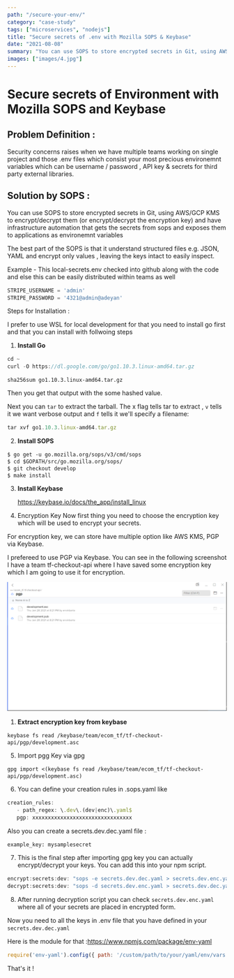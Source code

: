 ```yaml
---
path: "/secure-your-env/"
category: "case-study"
tags: ["microservices", "nodejs"]
title: "Secure secrets of .env with Mozilla SOPS & Keybase"
date: "2021-08-08"
summary: "You can use SOPS to store encrypted secrets in Git, using AWS/GCP KMS to encrypt/decrypt them (or encrypt/decrypt the encryption key) and have infrastructure automation that gets the secrets from sops and exposes them to applications as environemnt variables "
images: ["images/4.jpg"]
---
```



# Secure secrets of Environment with Mozilla SOPS and Keybase

## Problem Definition  :
Security concerns raises when we have multiple teams working on single project and those .env files which consist your most precious environemnt variables which can be username / password , API key & secrets for third party external libraries.

## Solution by SOPS  :
You can use SOPS to store encrypted secrets in Git, using AWS/GCP KMS to encrypt/decrypt them (or encrypt/decrypt the encryption key) and have infrastructure automation that gets the secrets from sops and exposes them to applications as environemnt variables

The best part of the SOPS is that it understand structured files e.g. JSON, YAML and encrypt only values , leaving the keys intact to easily inspect.


Example - This local-secrets.env checked into github along with the code and else this can be easily distributed within teams as well
```js
STRIPE_USERNAME = 'admin'
STRIPE_PASSWORD = '4321@admin@adeyan'
```

Steps for Installation : 

I prefer to use WSL for local development for that you need to install go first and that you can install with follwoing steps

1. **Install Go**

```js
cd ~
curl -O https://dl.google.com/go/go1.10.3.linux-amd64.tar.gz
```

```
sha256sum go1.10.3.linux-amd64.tar.gz
```
Then you get that output with the some hashed value.

Next you can `tar` to extract the tarball. The x flag tells tar to extract , `v` tells it we want verbose output and  `f` tells it we'll specify a filename:

```js
tar xvf go1.10.3.linux-amd64.tar.gz
```

2. **Install SOPS**

```
$ go get -u go.mozilla.org/sops/v3/cmd/sops
$ cd $GOPATH/src/go.mozilla.org/sops/
$ git checkout develop
$ make install
```
3. **Install Keybase** 
   
   https://keybase.io/docs/the_app/install_linux

4. Encryption Key 
Now first thing you need to choose the encryption key which will be used to encrypt your secrets.

For encryption key, we can store have multiple option like AWS KMS, PGP via Keybase.

I prefereed to use PGP via Keybase. You can see in the following screenshot I have a team tf-checkout-api where I have saved some encryption key which I am going to use it for encryption.

![Kitten](./../../resources/images/keybase.png)

1) **Extract encryption key from keybase**

```
keybase fs read /keybase/team/ecom_tf/tf-checkout-api/pgp/development.asc
```


5) Import pgg Key via gpg

```
gpg import <(keybase fs read /keybase/team/ecom_tf/tf-checkout-api/pgp/development.asc)
```

6) You can define your creation rules in .sops.yaml like

```js
creation_rules: 
   - path_regex: \.dev\.(dev|enc)\.yaml$
   pgp: xxxxxxxxxxxxxxxxxxxxxxxxxxxxxxxx
```

Also you can create a secrets.dev.dec.yaml file : 
```
example_key: mysamplesecret
```
7) This is the final step after importing gpg key you can actually encrypt/decrypt your keys. You can add this into your npm script.

```js
encrypt:secrets:dev: "sops -e secrets.dev.dec.yaml > secrets.dev.enc.yaml"
decrypt:secrets:dev: "sops -d secrets.dev.enc.yaml > secrets.dev.dec.yaml"
```

8) After running decryption script you can check `secrets.dev.enc.yaml` where all of your secrets are placed in encrypted form.

Now you need to all the keys in .env file that you have defined in your `secrets.dev.dec.yaml`

Here is the module for that :https://www.npmjs.com/package/env-yaml

```js
require('env-yaml').config({ path: '/custom/path/to/your/yaml/env/vars' });
```

That's it !